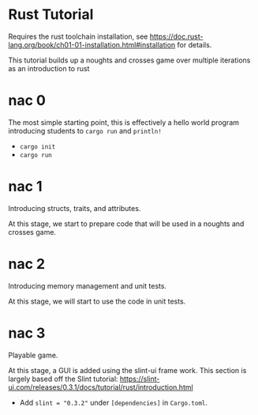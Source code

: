 # Rust Tutorial

Requires the rust toolchain installation, see https://doc.rust-lang.org/book/ch01-01-installation.html#installation for details.

This tutorial builds up a noughts and crosses game over multiple iterations as an introduction to rust

# nac 0

The most simple starting point, this is effectively a hello world program introducing students to `cargo run` and `println!`

- `cargo init`
- `cargo run`

# nac 1

Introducing structs, traits, and attributes.

At this stage, we start to prepare code that will be used in a noughts and crosses game.

# nac 2

Introducing memory management and unit tests.

At this stage, we will start to use the code in unit tests.

# nac 3

Playable game.

At this stage, a GUI is added using the slint-ui frame work. This section is largely based off the Slint tutorial: https://slint-ui.com/releases/0.3.1/docs/tutorial/rust/introduction.html

- Add `slint = "0.3.2"` under `[dependencies]` in `Cargo.toml`.
